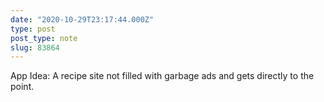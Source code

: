 ```yaml
---
date: "2020-10-29T23:17:44.000Z"
type: post 
post_type: note
slug: 83864
---
```

App Idea: A recipe site not filled with garbage ads and gets directly to the point. 
